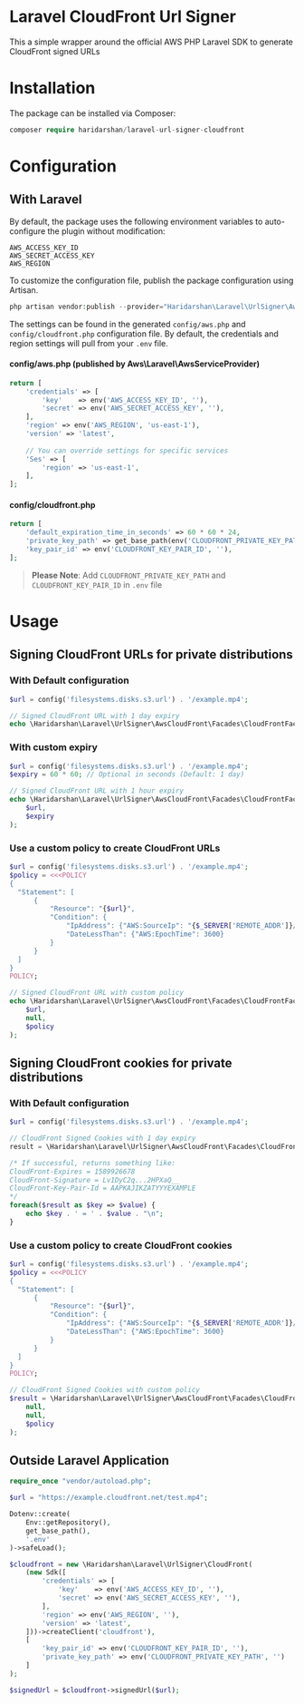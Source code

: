 # Laravel CloudFront Url Signer
This a simple wrapper around the official AWS PHP Laravel SDK to generate CloudFront signed URLs


# Installation
The package can be installed via Composer:

```php
composer require haridarshan/laravel-url-signer-cloudfront
```

# Configuration

## With Laravel
By default, the package uses the following environment variables to auto-configure the plugin without modification:

```dotenv
AWS_ACCESS_KEY_ID
AWS_SECRET_ACCESS_KEY
AWS_REGION
```
To customize the configuration file, publish the package configuration using Artisan.

```php
php artisan vendor:publish --provider="Haridarshan\Laravel\UrlSigner\AwsCloudFront\CloudFrontServiceProvider"
```

The settings can be found in the generated `config/aws.php` and `config/cloudfront.php` configuration file. By default, the credentials and region settings will pull from your `.env` file.

#### config/aws.php (published by Aws\Laravel\AwsServiceProvider)
```php
return [
    'credentials' => [
        'key'    => env('AWS_ACCESS_KEY_ID', ''),
        'secret' => env('AWS_SECRET_ACCESS_KEY', ''),
    ],
    'region' => env('AWS_REGION', 'us-east-1'),
    'version' => 'latest',
    
    // You can override settings for specific services
    'Ses' => [
        'region' => 'us-east-1',
    ],
];
```

#### config/cloudfront.php
```php
return [
    'default_expiration_time_in_seconds' => 60 * 60 * 24,
    'private_key_path' => get_base_path(env('CLOUDFRONT_PRIVATE_KEY_PATH', '')),
    'key_pair_id' => env('CLOUDFRONT_KEY_PAIR_ID', ''),
];
```

> **Please Note**: Add `CLOUDFRONT_PRIVATE_KEY_PATH` and `CLOUDFRONT_KEY_PAIR_ID` in `.env` file

# Usage

## Signing CloudFront URLs for private distributions

### With Default configuration 
```php
$url = config('filesystems.disks.s3.url') . '/example.mp4';

// Signed CloudFront URL with 1 day expiry
echo \Haridarshan\Laravel\UrlSigner\AwsCloudFront\Facades\CloudFrontFacade::signedUrl($url);
```

### With custom expiry
```php
$url = config('filesystems.disks.s3.url') . '/example.mp4';
$expiry = 60 * 60; // Optional in seconds (Default: 1 day)

// Signed CloudFront URL with 1 hour expiry
echo \Haridarshan\Laravel\UrlSigner\AwsCloudFront\Facades\CloudFrontFacade::signedUrl(
    $url,
    $expiry
);
```

### Use a custom policy to create CloudFront URLs
```php
$url = config('filesystems.disks.s3.url') . '/example.mp4';
$policy = <<<POLICY
{
  "Statement": [
      {
          "Resource": "{$url}",
          "Condition": {
              "IpAddress": {"AWS:SourceIp": "{$_SERVER['REMOTE_ADDR']}/32"},
              "DateLessThan": {"AWS:EpochTime": 3600}
          }
      }
  ]
}
POLICY;

// Signed CloudFront URL with custom policy 
echo \Haridarshan\Laravel\UrlSigner\AwsCloudFront\Facades\CloudFrontFacade::signedUrl(
    $url,
    null,
    $policy
);
```

## Signing CloudFront cookies for private distributions

### With Default configuration 

```php
$url = config('filesystems.disks.s3.url') . '/example.mp4';

// CloudFront Signed Cookies with 1 day expiry
result = \Haridarshan\Laravel\UrlSigner\AwsCloudFront\Facades\CloudFrontFacade::signedCookie($url);

/* If successful, returns something like:
CloudFront-Expires = 1589926678
CloudFront-Signature = Lv1DyC2q...2HPXaQ__
CloudFront-Key-Pair-Id = AAPKAJIKZATYYYEXAMPLE
*/
foreach($result as $key => $value) {
    echo $key . ' = ' . $value . "\n";
}
```

### Use a custom policy to create CloudFront cookies
```php
$url = config('filesystems.disks.s3.url') . '/example.mp4';
$policy = <<<POLICY
{
  "Statement": [
      {
          "Resource": "{$url}",
          "Condition": {
              "IpAddress": {"AWS:SourceIp": "{$_SERVER['REMOTE_ADDR']}/32"},
              "DateLessThan": {"AWS:EpochTime": 3600}
          }
      }
  ]
}
POLICY;

// CloudFront Signed Cookies with custom policy 
$result = \Haridarshan\Laravel\UrlSigner\AwsCloudFront\Facades\CloudFrontFacade::signedUrl(
    null,
    null,
    $policy
);
```

## Outside Laravel Application

```php
require_once "vendor/autoload.php";

$url = "https://example.cloudfront.net/test.mp4";

Dotenv::create(
    Env::getRepository(),
    get_base_path(),
    '.env'
)->safeLoad();

$cloudfront = new \Haridarshan\Laravel\UrlSigner\CloudFront(
    (new Sdk([
        'credentials' => [
            'key'    => env('AWS_ACCESS_KEY_ID', ''),
            'secret' => env('AWS_SECRET_ACCESS_KEY', ''),
        ],
        'region' => env('AWS_REGION', ''),
        'version' => 'latest',
    ]))->createClient('cloudfront'),
    [
        'key_pair_id' => env('CLOUDFRONT_KEY_PAIR_ID', ''),
        'private_key_path' => env('CLOUDFRONT_PRIVATE_KEY_PATH', '')
    ]
);

$signedUrl = $cloudfront->signedUrl($url);
```